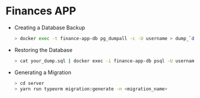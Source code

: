 # Finances APP

- Creating a Database Backup

  ```bash
  > docker exec -t finance-app-db pg_dumpall -c -U username > dump_`date +%Y-%m-%d"_"%H_%M_%S`.sql
  ```

- Restoring the Database
  ```bash
  > cat your_dump.sql | docker exec -i finance-app-db psql -U username -d database
  ```

* Generating a Migration
  ```bash
  > cd server
  > yarn run typeorm migration:generate -n <migration_name>
  ```
